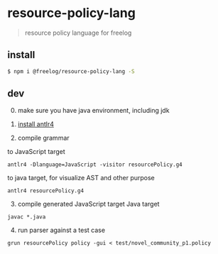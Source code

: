 # resource-policy-lang

> resource policy language for freelog

## install

```sh
$ npm i @freelog/resource-policy-lang -S
```

## dev
0. make sure you have java environment, including jdk

1. [install antlr4](https://github.com/antlr/antlr4/blob/master/doc/getting-started.md)

2. compile grammar

  to JavaScript target
  ```
  antlr4 -Dlanguage=JavaScript -visitor resourcePolicy.g4
  ```

  to java target, for visualize AST and other purpose
  ```
  antlr4 resourcePolicy.g4
  ```

3. compile generated JavaScript target
  Java target
  ```
  javac *.java
  ```

4. run parser against a test case
  ```
  grun resourcePolicy policy -gui < test/novel_community_p1.policy
  ```
